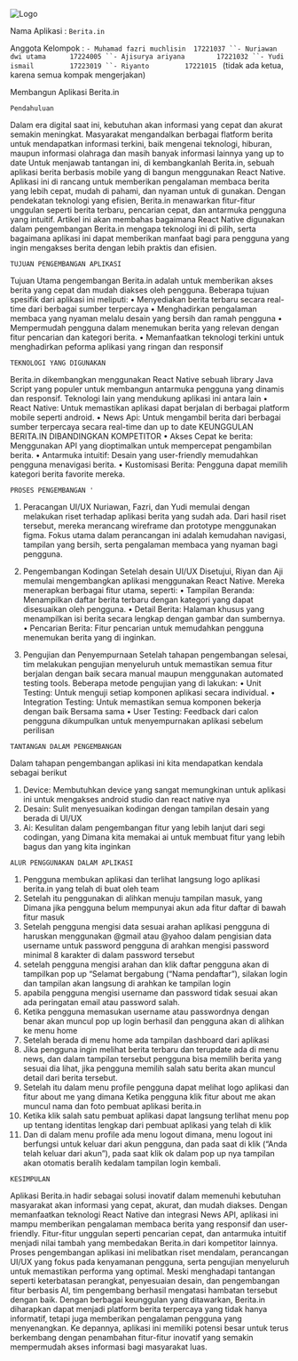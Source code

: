 ![Logo](https://github.com/user-attachments/assets/2189710d-cf55-4a04-8c04-8ea34d2834a6)

Nama Aplikasi : `Berita.in`

Anggota Kelompok :
`- Muhamad fazri muchlisin	17221037
``- Nuriawan dwi utama		17224005
``- Ajisurya ariyana		17221032
``- Yudi ismail			17223019
``- Riyanto			17221015
`
(tidak ada ketua, karena semua kompak mengerjakan)


Membangun Aplikasi Berita.in

`Pendahuluan`


Dalam era digital saat ini, kebutuhan akan informasi yang cepat dan akurat semakin meningkat.
Masyarakat mengandalkan berbagai flatform berita untuk mendapatkan informasi terkini, baik mengenai teknologi, hiburan, maupun informasi olahraga dan masih banyak informasi lainnya yang up to date
Untuk menjawab tantangan ini, di kembangkanlah Berita.in, sebuah aplikasi berita berbasis mobile yang di bangun menggunakan React Native. Aplikasi ini di rancang untuk memberikan pengalaman membaca berita yang lebih cepat, mudah di pahami, dan nyaman untuk di gunakan. Dengan pendekatan teknologi yang efisien, Berita.in menawarkan fitur-fitur unggulan seperti berita terbaru, pencarian cepat, dan antarmuka pengguna yang intuitif.
Artikel ini akan membahas bagaimana React Native digunakan dalam pengembangan Berita.in mengapa teknologi ini di pilih, serta bagaimana aplikasi ini dapat memberikan manfaat bagi para pengguna yang ingin mengakses berita dengan lebih praktis dan efisien.

`TUJUAN PENGEMBANGAN APLIKASI
`

Tujuan Utama pengembangan Berita.in adalah untuk memberikan akses berita yang cepat dan mudah diakses oleh pengguna. Beberapa tujuan spesifik dari aplikasi ini meliputi:
•	Menyediakan berita terbaru secara real-time dari berbagai sumber terpercaya
•	Menghadirkan pengalaman membaca yang nyaman melalu desain yang bersih dan ramah pengguna
•	Mempermudah pengguna dalam menemukan berita yang relevan dengan fitur pencarian dan kategori berita.
•	Memanfaatkan teknologi terkini untuk menghadirkan peforma aplikasi yang ringan dan responsif

`TEKNOLOGI YANG DIGUNAKAN
`

Berita.in dikembangkan menggunakan React Native sebuah library Java Script yang populer untuk membangun antarmuka pengguna yang dinamis dan responsif. Teknologi lain yang mendukung aplikasi ini antara lain 
•	React Native: Untuk memastikan aplikasi dapat berjalan di berbagai platform mobile seperti android. 
•	News Api: Untuk mengambil berita dari berbagai sumber terpercaya secara real-time dan up to date
KEUNGGULAN BERITA.IN DIBANDINGKAN KOMPETITOR
•	Akses Cepat ke berita: Menggunakan API yang dioptimalkan untuk mempercepat pengambilan berita.
•	Antarmuka intuitif: Desain yang user-friendly memudahkan pengguna menavigasi berita.
•	Kustomisasi Berita: Pengguna dapat memilih kategori berita favorite mereka.

`PROSES PENGEMBANGAN '
`

1.	Peracangan UI/UX 
Nuriawan, Fazri, dan Yudi memulai dengan melakukan riset terhadap aplikasi berita yang sudah ada. Dari hasil riset tersebut, mereka merancang wireframe dan prototype menggunakan figma. Fokus utama dalam perancangan ini adalah kemudahan navigasi, tampilan yang bersih, serta pengalaman membaca yang nyaman bagi pengguna.

2.	Pengembangan Kodingan 
Setelah desain UI/UX Disetujui, Riyan dan Aji memulai mengembangkan aplikasi menggunakan React Native. Mereka menerapkan berbagai fitur utama, seperti: 
•	Tampilan Beranda: Menampilkan daftar berita terbaru dengan kategori yang dapat disesuaikan oleh pengguna.
•	Detail Berita: Halaman khusus yang menampilkan isi berita secara lengkap dengan gambar dan sumbernya.
•	Pencarian Berita: Fitur pencarian untuk memudahkan pengguna menemukan berita yang di inginkan.

3.	Pengujian dan Penyempurnaan 
Setelah tahapan pengembangan selesai, tim melakukan pengujian menyeluruh untuk memastikan semua fitur berjalan dengan baik secara manual maupun menggunakan automated testing tools. Beberapa metode pengujian yang di lakukan:
•	Unit Testing: Untuk menguji setiap komponen aplikasi secara individual.
•	Integration Testing: Untuk memastikan semua komponen bekerja dengan baik Bersama sama 
•	User Testing: Feedback dari calon pengguna dikumpulkan untuk menyempurnakan aplikasi sebelum perilisan

`TANTANGAN DALAM PENGEMBANGAN
`

Dalam tahapan pengembangan aplikasi ini kita mendapatkan kendala sebagai berikut
1.	Device: Membutuhkan device yang sangat memungkinan untuk aplikasi ini untuk mengakses android studio dan react native nya 
2.	Desain: Sulit menyesuaikan kodingan dengan tampilan desain yang berada di UI/UX
3.	Ai: Kesulitan dalam pengembangan fitur yang lebih lanjut dari segi codingan, yang Dimana kita memakai ai untuk membuat fitur yang lebih bagus dan yang kita inginkan 

`ALUR PENGGUNAKAN DALAM APLIKASI
`

1.	Pengguna membukan aplikasi dan terlihat langsung logo aplikasi berita.in yang telah di buat oleh team 
2.	Setelah itu penggunakan di alihkan menuju tampilan masuk, yang Dimana jika pengguna belum mempunyai akun ada fitur daftar di bawah fitur masuk
3.	Setelah pengguna mengisi data sesuai arahan aplikasi pengguna di haruskan menggunakan @gmail atau @yahoo dalam pengisian data username untuk password pengguna di arahkan mengisi password minimal 8 karakter di dalam password tersebut
4.	setelah pengguna mengisi arahan dan klik daftar pengguna akan di tampilkan pop up “Selamat bergabung (“Nama pendaftar”), silakan login dan tampilan akan langsung di arahkan ke tampilan login 
5.	apabila pengguna mengisi username dan password tidak sesuai akan ada peringatan email atau password salah.
6.	Ketika pengguna memasukan username atau passwordnya dengan benar akan muncul pop up login berhasil dan pengguna akan di alihkan ke menu home 
7.	Setelah berada di menu home ada tampilan dashboard dari aplikasi 
8.	Jika pengguna ingin melihat berita terbaru dan terupdate ada di menu news, dan dalam tampilan tersebut pengguna bisa memilih berita yang sesuai dia lihat, jika pengguna memilih salah satu berita akan muncul detail dari berita tersebut.
9.	Setelah itu dalam menu profile pengguna dapat melihat logo aplikasi dan fitur about me yang dimana Ketika pengguna klik fitur about me akan muncul nama dan foto pembuat aplikasi berita.in 
10.	Ketika klik salah satu pembuat aplikasi dapat langsung terlihat menu pop up tentang identitas lengkap dari pembuat aplikasi yang telah di klik 
11.	Dan di dalam menu profile ada menu logout dimana, menu logout ini berfungsi untuk keluar dari akun pengguna, dan pada saat di klik (“Anda telah keluar dari akun”), pada saat klik ok dalam pop up nya tampilan akan otomatis beralih kedalam tampilan login kembali.

`KESIMPULAN
`

Aplikasi Berita.in hadir sebagai solusi inovatif dalam memenuhi kebutuhan masyarakat akan informasi yang cepat, akurat, dan mudah diakses. Dengan memanfaatkan teknologi React Native dan integrasi News API, aplikasi ini mampu memberikan pengalaman membaca berita yang responsif dan user-friendly. Fitur-fitur unggulan seperti pencarian cepat, dan antarmuka intuitif menjadi nilai tambah yang membedakan Berita.in dari kompetitor lainnya.
Proses pengembangan aplikasi ini melibatkan riset mendalam, perancangan UI/UX yang fokus pada kenyamanan pengguna, serta pengujian menyeluruh untuk memastikan performa yang optimal. Meski menghadapi tantangan seperti keterbatasan perangkat, penyesuaian desain, dan pengembangan fitur berbasis AI, tim pengembang berhasil mengatasi hambatan tersebut dengan baik.
Dengan berbagai keunggulan yang ditawarkan, Berita.in diharapkan dapat menjadi platform berita terpercaya yang tidak hanya informatif, tetapi juga memberikan pengalaman pengguna yang menyenangkan. Ke depannya, aplikasi ini memiliki potensi besar untuk terus berkembang dengan penambahan fitur-fitur inovatif yang semakin mempermudah akses informasi bagi masyarakat luas.



